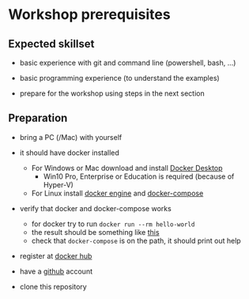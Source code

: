 # Workshop prerequisites

## Expected skillset
- basic experience with git and command line (powershell, bash, ...)
- basic programming experience (to understand the examples)

- prepare for the workshop using steps in the next section

## Preparation
- bring a PC (/Mac) with yourself
- it should have docker installed
   - For Windows or Mac download and install [Docker Desktop](https://www.docker.com/products/docker-desktop)
       - Win10 Pro, Enterprise or Education is required (because of Hyper-V)
   - For Linux install [docker engine](https://docs.docker.com/install/) and [docker-compose](https://docs.docker.com/compose/install/)

- verify that docker and docker-compose works
    - for docker try to run `docker run --rm hello-world`
    - the result should be something like [this](hello-world-response.txt)
    - check that `docker-compose` is on the path, it should print out help

- register at [docker hub](https://hub.docker.com/signup)
- have a [github](https://github.com/) account
- clone this repository
